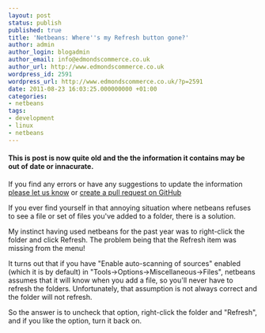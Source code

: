 ```yaml
---
layout: post
status: publish
published: true
title: 'Netbeans: Where''s my Refresh button gone?'
author: admin
author_login: blogadmin
author_email: info@edmondscommerce.co.uk
author_url: http://www.edmondscommerce.co.uk
wordpress_id: 2591
wordpress_url: http://www.edmondscommerce.co.uk/?p=2591
date: 2011-08-23 16:03:25.000000000 +01:00
categories:
- netbeans
tags:
- development
- linux
- netbeans
---
```

<div class="oldpost"><h4>This is post is now quite old and the the information it contains may be out of date or innacurate.</h4>
<p>
If you find any errors or have any suggestions to update the information <a href="http://edmondscommerce.github.io/contact-us/index.html">please let us know</a>
or <a href="https://github.com/edmondscommerce/edmondscommerce.github.io">create a pull request on GitHub</a>
</p>
</div>
If you ever find yourself in that annoying situation where netbeans refuses to see a file or set of files you've added to a folder, there is a solution.

My instinct having used netbeans for the past year was to right-click the folder and click Refresh.  The problem being that the Refresh item was missing from the menu!

It turns out that if you have "Enable auto-scanning of sources" enabled (which it is by default) in "Tools->Options->Miscellaneous->Files", netbeans assumes that it will know when you add a file, so you'll never have to refresh the folders.  Unfortunately, that assumption is not always correct and the folder will not refresh.

So the answer is to uncheck that option, right-click the folder and "Refresh", and if you like the option, turn it back on.
